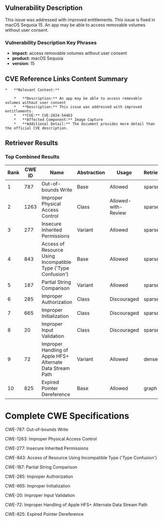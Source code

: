 ## Vulnerability Description
This issue was addressed with improved entitlements. This issue is fixed in macOS Sequoia 15. An app may be able to access removable volumes without user consent.

### Vulnerability Description Key Phrases
- **impact:** access removable volumes without user consent
- **product:** macOS Sequoia
- **version:** 15

## CVE Reference Links Content Summary
```
*   **Relevant Content:**

    *   **Description:** An app may be able to access removable volumes without user consent
    *   **Description:** This issue was addressed with improved entitlements.
    *   **CVE:** CVE-2024-54463
    *   **Affected Component:** Image Capture
    *   **Additional Detail:** The document provides more detail than the official CVE description.
```

## Retriever Results

### Top Combined Results

| Rank | CWE ID | Name | Abstraction | Usage  | Retrievers | Individual Scores |
|------|--------|------|-------------|-------|------------|-------------------|
| 1 | 787 | Out-of-bounds Write | Base | Allowed | sparse | 0.058 |
| 2 | 1263 | Improper Physical Access Control | Class | Allowed-with-Review | sparse | 0.057 |
| 3 | 277 | Insecure Inherited Permissions | Variant | Allowed | sparse | 0.056 |
| 4 | 843 | Access of Resource Using Incompatible Type ('Type Confusion') | Base | Allowed | sparse | 0.053 |
| 5 | 187 | Partial String Comparison | Variant | Allowed | sparse | 0.052 |
| 6 | 285 | Improper Authorization | Class | Discouraged | sparse | 0.051 |
| 7 | 665 | Improper Initialization | Class | Discouraged | sparse | 0.051 |
| 8 | 20 | Improper Input Validation | Class | Discouraged | sparse | 0.051 |
| 9 | 72 | Improper Handling of Apple HFS+ Alternate Data Stream Path | Variant | Allowed | dense | 0.463 |
| 10 | 825 | Expired Pointer Dereference | Base | Allowed | graph | 0.002 |



# Complete CWE Specifications

CWE-787: Out-of-bounds Write

CWE-1263: Improper Physical Access Control

CWE-277: Insecure Inherited Permissions

CWE-843: Access of Resource Using Incompatible Type ('Type Confusion')

CWE-187: Partial String Comparison

CWE-285: Improper Authorization

CWE-665: Improper Initialization

CWE-20: Improper Input Validation

CWE-72: Improper Handling of Apple HFS+ Alternate Data Stream Path

CWE-825: Expired Pointer Dereference